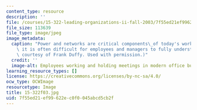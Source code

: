 ```yaml
---
content_type: resource
description: ''
file: /courses/15-322-leading-organizations-ii-fall-2003/7f55ed21ef99622ec0f0045abcd5cb2f_15-322f03.jpg
file_size: 113639
file_type: image/jpeg
image_metadata:
  caption: "Power and networks are critical components\_of today's workplace, but\
    \ it is often difficult for employees and managers to fully understand them. (Image\
    \ courtesy of Frank Duffy. Used with permission.)"
  credit: ''
  image-alt: Employees working and holding meetings in modern office building.
learning_resource_types: []
license: https://creativecommons.org/licenses/by-nc-sa/4.0/
ocw_type: OCWImage
resourcetype: Image
title: 15-322f03.jpg
uid: 7f55ed21-ef99-622e-c0f0-045abcd5cb2f
---
```

